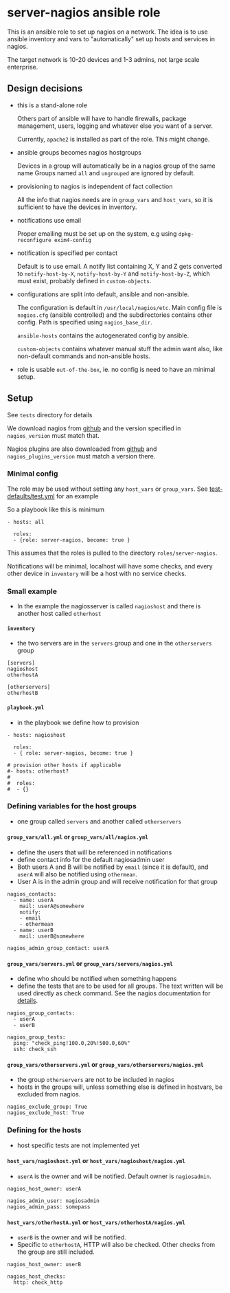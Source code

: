 server-nagios ansible role
================================

This is an ansible role to set up nagios on a network. The idea is to use ansible inventory and vars to "automatically" set up hosts and services in nagios.

The target network is 10-20 devices and 1-3 admins, not large scale enterprise.


Design decisions
---------------------

* this is a stand-alone role

    Others part of ansible will have to handle firewalls, package management, users, logging and whatever else you want of a server.

    Currently, `apache2` is installed as part of the role. This might change.

* ansible groups becomes nagios hostgroups

    Devices in a group will automatically be in a nagios group of the same name
    Groups named `all` and `ungrouped` are ignored by default.

* provisioning to nagios is independent of fact collection

    All the info that nagios needs are in `group_vars` and `host_vars`, so it is sufficient to have the devices in inventory.

* notifications use email

    Proper emailing must be set up on the system, e.g using `dpkg-reconfigure exim4-config`

* notification is specified per contact

    Default is to use email. A notify list containing X, Y and Z gets converted to `notify-host-by-X`, `notify-host-by-Y` and `notify-host-by-Z`, which must exist, probably defined in `custom-objects`.

* configurations are split into default, ansible and non-ansible.

    The configuration is default in `/usr/local/nagios/etc`. Main config file is `nagios.cfg` (ansible controlled) and the subdirectories contains other config. Path is specified using `nagios_base_dir`.

    `ansible-hosts` contains the autogenerated config by ansible.

    `custom-objects` contains whatever manual stuff the admin want also, like non-default commands and non-ansible hosts.

* role is usable `out-of-the-box`, ie. no config is need to have an minimal setup.

Setup
-------------

See `tests` directory for details

We download nagios from [github](https://github.com/NagiosEnterprises/nagioscore/releases) and the version specified in `nagios_version` must match that.

Nagios plugins are also downloaded from [github](https://github.com/nagios-plugins/nagios-plugins/releases) and `nagios_plugins_version` must match a version there.

### Minimal config

The role may be used without setting any `host_vars` or `group_vars`. See [test-defaults/test.yml](https://github.com/moozer/ansible-role-nagios/blob/master/tests-defaults/test.yml) for an example

So a playbook like this is minimum

```
- hosts: all

  roles:
  - {role: server-nagios, become: true }

```

This assumes that the roles is pulled to the directory `roles/server-nagios`.

Notifications will be minimal, localhost will have some checks, and every other device in `inventory` will be a host with no service checks.



### Small example

* In the example the nagiosserver is called `nagioshost` and there is another host called `otherhost`


#### `inventory`

* the two servers are in the `servers` group and one in the `otherservers` group

```
[servers]
nagioshost
otherhostA

[otherservers]
otherhostB
```

#### `playbook.yml`

* in the playbook we define how to provision

```
- hosts: nagioshost

  roles:
  - { role: server-nagios, become: true }

# provision other hosts if applicable
#- hosts: otherhost?
#
#  roles:
#  - {}
```

### Defining variables for the host groups

* one group called `servers` and another called `otherservers`

#### `group_vars/all.yml` or `group_vars/all/nagios.yml`

* define the users that will be referenced in notifications
* define contact info for the default nagiosadmin user
* Both users A and B will be notified by `email` (since it is default), and `userA` will also be notified using `othermean`.
* User A is in the admin group and will receive notification for that group

```
nagios_contacts:
  - name: userA
    mail: userA@somewhere
    notify:
    - email
    - othermean
  - name: userB
    mail: userB@somewhere

nagios_admin_group_contact: userA
```

#### `group_vars/servers.yml` or `group_vars/servers/nagios.yml`

* define who should be notified when something happens
* define the tests that are to be used for all groups. The text written will be used directly as check command. See the nagios documentation for [details](https://assets.nagios.com/downloads/nagioscore/docs/nagioscore/3/en/plugins.html).

```
nagios_group_contacts:
  - userA
  - userB

nagios_group_tests:
  ping: "check_ping!100.0,20%!500.0,60%"
  ssh: check_ssh
```

#### `group_vars/otherservers.yml` or `group_vars/otherservers/nagios.yml`

* the group `otherservers` are not to be included in nagios
* hosts in the groups will, unless something else is defined in hostvars, be excluded from nagios.

```
nagios_exclude_group: True
nagios_exclude_host: True
```

### Defining for the hosts

* host specific tests are not implemented yet

#### `host_vars/nagioshost.yml` or `host_vars/nagioshost/nagios.yml`

* `userA` is the owner and will be notified. Default owner is `nagiosadmin`.

```
nagios_host_owner: userA

nagios_admin_user: nagiosadmin
nagios_admin_pass: somepass
```

#### `host_vars/otherhostA.yml` or `host_vars/otherhostA/nagios.yml`

* `userB` is the owner and will be notified.
* Specific to `otherhostA`, HTTP will also be checked. Other checks from the group are still included.

```
nagios_host_owner: userB

nagios_host_checks:
  http: check_http
```
